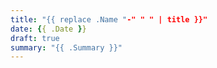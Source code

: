 ```yaml
---
title: "{{ replace .Name "-" " " | title }}"
date: {{ .Date }}
draft: true
summary: "{{ .Summary }}"
---
```

